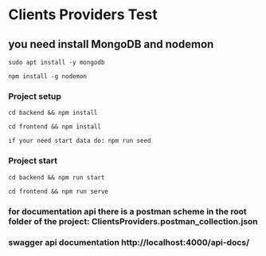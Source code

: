 # Clients Providers Test

## you need install MongoDB and nodemon

```
sudo apt install -y mongodb
```

```
npm install -g nodemon
```

### Project setup

```
cd backend && npm install
```

```
cd frontend && npm install
```

```
if your need start data do: npm run seed
```

### Project start
```
cd backend && npm run start
```

```
cd frontend && npm run serve
```

### for documentation api there is a postman scheme in the root folder of the project: ClientsProviders.postman_collection.json

### swagger api documentation http://localhost:4000/api-docs/
